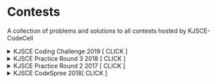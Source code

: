 # Contests

A collection of problems and solutions to all contests hosted by KJSCE-CodeCell


<details><summary>KJSCE Coding Challenge 2019  [ CLICK ] </summary>
<p>

- [KJSC2019 Contest Link](https://www.codechef.com/KJSC2019)

- Problems
  - [Weirwood age](https://www.codechef.com/KJSC2019/problems/WAGE) | [Setter Solution - Python](./KJSC2019/WEIRWOOD-AGE/setter.py) | [Tester Soltion - Java](./KJSC2019/WEIRWOOD-AGE/tester.java)
  - [Ye Re Ye Re Pawase](https://www.codechef.com/KJSC2019/problems/RAIN) | [Setter Solution - Python](./KJSC2019/YE-RE-YE-RE-PAWASE/setter.py) | [Tester Soltion - C++](./KJSC2019/YE-RE-YE-RE-PAWASE/tester.cpp)
  - [Akshay and Teacher](https://www.codechef.com/KJSC2019/problems/ATCH) | [Setter Solution - C++](./KJSC2019/AKSHAY-AND-TEACHER/setter.cpp) | [Tester Soltion - Python](./KJSC2019/AKSHAY-AND-TEACHER/tester.py)
  - [Justify](https://www.codechef.com/KJSC2019/problems/JFY) | [Setter Solution - Python](./KJSC2019/JUSTIFY/setter.py) | [Tester Soltion - C++](./KJSC2019/JUSTIFY/tester.cpp)
  - [Range GCD](https://www.codechef.com/KJSC2019/problems/RGCD) | [Setter Solution - Java](./KJSC2019/RANGE-GCD/setter.java) | [Tester Soltion - Python](./KJSC2019/RANGE-GCD/tester.py)
  
</p>
</details>

<details><summary>KJSCE Practice Round 3 2018 [ CLICK ] </summary>
<p>

- [KPR32018 Contest Link](https://www.codechef.com/KPR32018)

- Problems
  - [FIRST](https://www.codechef.com/KPR32018/problems/FRT) | [Setter Solution - Python](./KPR32018/FIRST/setter.py) | [Tester Soltion - C++](./KPR32018/FIRST/tester.cpp)
  - [DESORT](https://www.codechef.com/KPR32018/problems/DSORT) | [Setter Solution - Python](./KPR32018/DESORT/setter.py) | [Tester Soltion - C++](./KPR32018/DESORT/tester.cpp)
  - [CLOCK](https://www.codechef.com/KPR32018/problems/CLOCK) | [Setter Solution - Java](./KPR32018/CLOCK/setter.java) | [Tester Soltion - Python](./KPR32018/CLOCK/tester.py)
  - [MALICIOUS-MUSIC](https://www.codechef.com/KPR32018/problems/MALMU) | [Setter Solution - Python](./KPR32018/MALICIOUS-MUSIC/setter.py) | [Tester Soltion - C++](./KPR32018/MALICIOUS-MUSIC/tester.cpp)
  - [PHOTOGEN](https://www.codechef.com/KPR32018/problems/PHTGEN) | [Setter Solution - Python](./KPR32018/PHOTOGEN/setter.py) | [Tester Soltion - C++](./KPR32018/PHOTOGEN/tester.cpp)

</p>
</details>

<details><summary>KJSCE Practice Round 2 2017 [ CLICK ] </summary>
<p>

- [KCPR2017 Contest Link](https://www.codechef.com/KCPR2017/)

* [XPSORMAC](https://www.codechef.com/KCPR2017/problems/XPSORMAC)
  [Solution](https://github.com/KJSCE-Codecell/KJSCE-Practice-Round-2-Solutions/tree/master/XPSORMAC/)
* [CHAITCAR](https://www.codechef.com/KCPR2017/problems/CHAITCAR)
  [Solution](https://github.com/KJSCE-Codecell/KJSCE-Practice-Round-2-Solutions/tree/master/ChaityaTheCarpenter/)
* [SCON](https://www.codechef.com/KCPR2017/problems/SCON)
  [Solution](https://github.com/KJSCE-Codecell/KJSCE-Practice-Round-2-Solutions/tree/master/SagarAndConundrum/)
* [MINFACT](https://www.codechef.com/KCPR2017/problems/MINFACT)
  [Solution](https://github.com/KJSCE-Codecell/KJSCE-Practice-Round-2-Solutions/tree/master/MinimumFactors/)
* [HOFCARDS](https://www.codechef.com/KCPR2017/problems/HOFCARDS)
  [Solution](https://github.com/KJSCE-Codecell/KJSCE-Practice-Round-2-Solutions/tree/master/HouseOfCards/)
  </p>
  </details>

  <details><summary>KJSCE CodeSpree 2018[ CLICK ] </summary>
<p>

- [KJCS2018 Contest Link](https://www.codechef.com/KJCS2018/)

* [BALANCE](https://www.codechef.com/KJCS2018/problems/BAL)
  [Solution](https://github.com/KJSCE-Codecell/Contests/KPR32018/Balance/)
* [BOOK](https://www.codechef.com/KJCS2018/problems/BOOK)
  [Solution](https://github.com/KJSCE-Codecell/Contests/KPR32018/BOOK/)
* [BOND](https://www.codechef.com/KJCS2018/problems/BOND)
  [Solution](https://github.com/KJSCE-Codecell/Contests/KPR32018/BOND/)
* [LOCAL TRAIN](https://www.codechef.com/KJCS2018/problems/LTR)
  [Solution](https://github.com/KJSCE-Codecell/Contests/KPR32018/LocalTrain/)
* [SIXSTRING](https://www.codechef.com/KJCS2018/problems/SIXSTR)
  [Solution](https://github.com/KJSCE-Codecell/Contests/KPR32018/sixstring)
  </p>
  </details>
